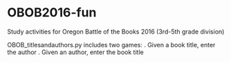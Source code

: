 # OBOB2016-fun
Study activities for Oregon Battle of the Books 2016 (3rd-5th grade division)


OBOB_titlesandauthors.py includes two games:
. Given a book title, enter the author
. Given an author, enter the book title
